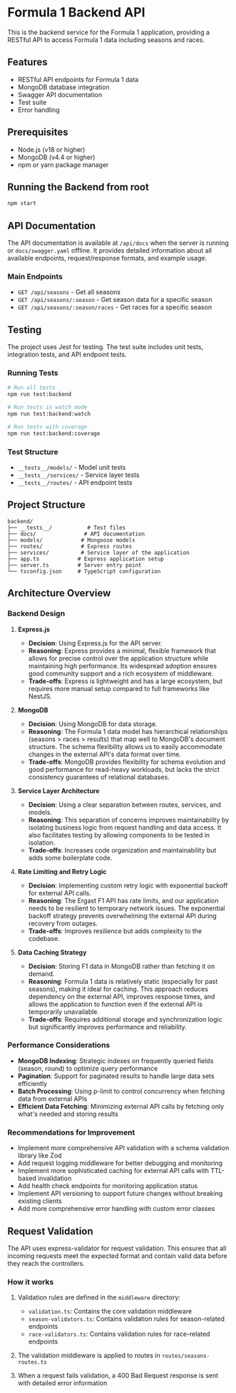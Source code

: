 # Formula 1 Backend API

This is the backend service for the Formula 1 application, providing a RESTful API to access Formula 1 data including seasons and races.

## Features

- RESTful API endpoints for Formula 1 data
- MongoDB database integration
- Swagger API documentation
- Test suite
- Error handling

## Prerequisites

- Node.js (v18 or higher)
- MongoDB (v4.4 or higher)
- npm or yarn package manager

## Running the Backend from root

```bash
npm start
```

## API Documentation

The API documentation is available at `/api/docs` when the server is running or `docs/swagger.yaml` offline. It provides detailed information about all available endpoints, request/response formats, and example usage.

### Main Endpoints

- `GET /api/seasons` - Get all seasons
- `GET /api/seasons/:season` - Get season data for a specific season
- `GET /api/seasons/:season/races` - Get races for a specific season

## Testing

The project uses Jest for testing. The test suite includes unit tests, integration tests, and API endpoint tests.

### Running Tests

```bash
# Run all tests
npm run test:backend

# Run tests in watch mode
npm run test:backend:watch

# Run tests with coverage
npm run test:backend:coverage
```

### Test Structure

- `__tests__/models/` - Model unit tests
- `__tests__/services/` - Service layer tests
- `__tests__/routes/` - API endpoint tests

## Project Structure

```
backend/
├── __tests__/           # Test files
├── docs/               # API documentation
├── models/            # Mongoose models
├── routes/            # Express routes
├── services/          # Service layer of the application
├── app.ts            # Express application setup
├── server.ts         # Server entry point
└── tsconfig.json     # TypeScript configuration
```

## Architecture Overview

### Backend Design

1. **Express.js**

   - **Decision**: Using Express.js for the API server.
   - **Reasoning**: Express provides a minimal, flexible framework that allows for precise control over the application structure while maintaining high performance. Its widespread adoption ensures good community support and a rich ecosystem of middleware.
   - **Trade-offs**: Express is lightweight and has a large ecosystem, but requires more manual setup compared to full frameworks like NestJS.

2. **MongoDB**

   - **Decision**: Using MongoDB for data storage.
   - **Reasoning**: The Formula 1 data model has hierarchical relationships (seasons > races > results) that map well to MongoDB's document structure. The schema flexibility allows us to easily accommodate changes in the external API's data format over time.
   - **Trade-offs**: MongoDB provides flexibility for schema evolution and good performance for read-heavy workloads, but lacks the strict consistency guarantees of relational databases.

3. **Service Layer Architecture**

   - **Decision**: Using a clear separation between routes, services, and models.
   - **Reasoning**: This separation of concerns improves maintainability by isolating business logic from request handling and data access. It also facilitates testing by allowing components to be tested in isolation.
   - **Trade-offs**: Increases code organization and maintainability but adds some boilerplate code.

4. **Rate Limiting and Retry Logic**

   - **Decision**: Implementing custom retry logic with exponential backoff for external API calls.
   - **Reasoning**: The Ergast F1 API has rate limits, and our application needs to be resilient to temporary network issues. The exponential backoff strategy prevents overwhelming the external API during recovery from outages.
   - **Trade-offs**: Improves resilience but adds complexity to the codebase.

5. **Data Caching Strategy**
   - **Decision**: Storing F1 data in MongoDB rather than fetching it on demand.
   - **Reasoning**: Formula 1 data is relatively static (especially for past seasons), making it ideal for caching. This approach reduces dependency on the external API, improves response times, and allows the application to function even if the external API is temporarily unavailable.
   - **Trade-offs**: Requires additional storage and synchronization logic but significantly improves performance and reliability.

### Performance Considerations

- **MongoDB Indexing**: Strategic indexes on frequently queried fields (season, round) to optimize query performance
- **Pagination**: Support for paginated results to handle large data sets efficiently
- **Batch Processing**: Using p-limit to control concurrency when fetching data from external APIs
- **Efficient Data Fetching**: Minimizing external API calls by fetching only what's needed and storing results

### Recommendations for Improvement

- Implement more comprehensive API validation with a schema validation library like Zod
- Add request logging middleware for better debugging and monitoring
- Implement more sophisticated caching for external API calls with TTL-based invalidation
- Add health check endpoints for monitoring application status
- Implement API versioning to support future changes without breaking existing clients
- Add more comprehensive error handling with custom error classes

## Request Validation

The API uses express-validator for request validation. This ensures that all incoming requests meet the expected format and contain valid data before they reach the controllers.

### How it works

1. Validation rules are defined in the `middleware` directory:

   - `validation.ts`: Contains the core validation middleware
   - `season-validators.ts`: Contains validation rules for season-related endpoints
   - `race-validators.ts`: Contains validation rules for race-related endpoints

2. The validation middleware is applied to routes in `routes/seasons-routes.ts`

3. When a request fails validation, a 400 Bad Request response is sent with detailed error information
